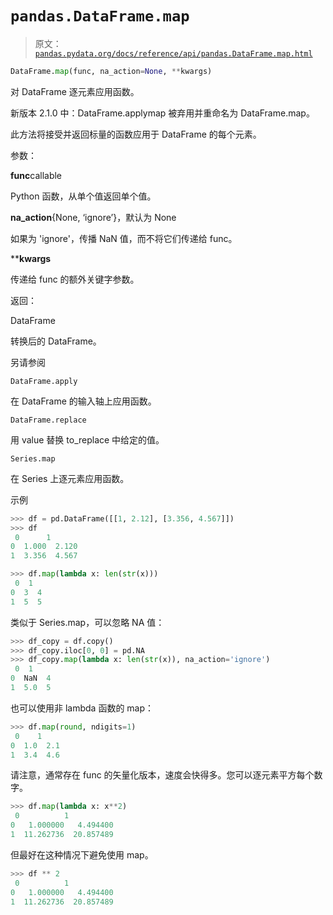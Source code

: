 # `pandas.DataFrame.map`

> 原文：[`pandas.pydata.org/docs/reference/api/pandas.DataFrame.map.html`](https://pandas.pydata.org/docs/reference/api/pandas.DataFrame.map.html)

```py
DataFrame.map(func, na_action=None, **kwargs)
```

对 DataFrame 逐元素应用函数。

新版本 2.1.0 中：DataFrame.applymap 被弃用并重命名为 DataFrame.map。

此方法将接受并返回标量的函数应用于 DataFrame 的每个元素。

参数：

**func**callable

Python 函数，从单个值返回单个值。

**na_action**{None, ‘ignore’}，默认为 None

如果为 'ignore'，传播 NaN 值，而不将它们传递给 func。

****kwargs**

传递给 func 的额外关键字参数。

返回：

DataFrame

转换后的 DataFrame。

另请参阅

`DataFrame.apply`

在 DataFrame 的输入轴上应用函数。

`DataFrame.replace`

用 value 替换 to_replace 中给定的值。

`Series.map`

在 Series 上逐元素应用函数。

示例

```py
>>> df = pd.DataFrame([[1, 2.12], [3.356, 4.567]])
>>> df
 0      1
0  1.000  2.120
1  3.356  4.567 
```

```py
>>> df.map(lambda x: len(str(x)))
 0  1
0  3  4
1  5  5 
```

类似于 Series.map，可以忽略 NA 值：

```py
>>> df_copy = df.copy()
>>> df_copy.iloc[0, 0] = pd.NA
>>> df_copy.map(lambda x: len(str(x)), na_action='ignore')
 0  1
0  NaN  4
1  5.0  5 
```

也可以使用非 lambda 函数的 map：

```py
>>> df.map(round, ndigits=1)
 0    1
0  1.0  2.1
1  3.4  4.6 
```

请注意，通常存在 func 的矢量化版本，速度会快得多。您可以逐元素平方每个数字。

```py
>>> df.map(lambda x: x**2)
 0          1
0   1.000000   4.494400
1  11.262736  20.857489 
```

但最好在这种情况下避免使用 map。

```py
>>> df ** 2
 0          1
0   1.000000   4.494400
1  11.262736  20.857489 
```

